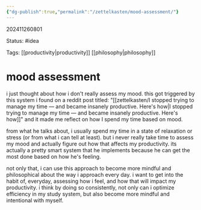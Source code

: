 ```yaml
---
{"dg-publish":true,"permalink":"/zettelkasten/mood-assessment/"}
---
```


202411260801

Status: #idea

Tags: [[productivity\|productivity]] [[philosophy\|philosophy]]

# mood assessment

i just thought about how i don't really assess my mood. this got triggered by this system i found on a reddit post titled: "[[zettelkasten/I stopped trying to manage my time — and became insanely productive. Here's how\|I stopped trying to manage my time — and became insanely productive. Here's how]]" and it made me reflect on how I spend my time based on mood. 

from what he talks about, i usually spend my time in a state of relaxation or stress (or from what i can tell at least). but i never really take time to assess my mood and actually figure out how that affects my productivity. its actually a pretty smart system that he implements because he can get the most done based on how he's feeling.

not only that, i can use this approach to become more mindful and philosophical about the way i approach every day. i want to get into the habit of, everyday, assessing how i feel, and how that will impact my productivity. i think by doing so consistently, not only can i optimize efficiency in my study system, but also become more mindful and intentional with myself.